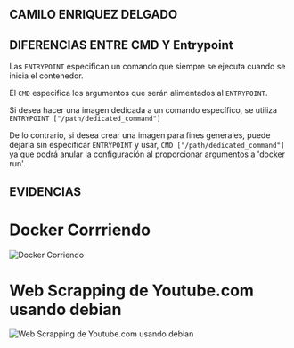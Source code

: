 ## CAMILO ENRIQUEZ DELGADO

## DIFERENCIAS ENTRE CMD Y Entrypoint
Las `ENTRYPOINT` especifican un comando que siempre se ejecuta cuando se inicia el contenedor.

El `CMD` especifica los argumentos que serán alimentados al `ENTRYPOINT`.

Si desea hacer una imagen dedicada a un comando específico, se utiliza `ENTRYPOINT ["/path/dedicated_command"]`

De lo contrario, si desea crear una imagen para fines generales, puede dejarla sin especificar `ENTRYPOINT` y usar, `CMD ["/path/dedicated_command"]` ya que podrá anular la configuración al proporcionar argumentos a 'docker run'.

## EVIDENCIAS

# Docker Corrriendo

![Docker Corriendo](https://user-images.githubusercontent.com/47835629/153266685-bd7d7581-ba98-4467-a0c6-67322b04d60d.png)

# Web Scrapping de Youtube.com usando debian

![Web Scrapping de Youtube.com usando debian](https://user-images.githubusercontent.com/47835629/153266819-5be13f9f-e3c1-428d-a74e-ee9844bc4056.png)



